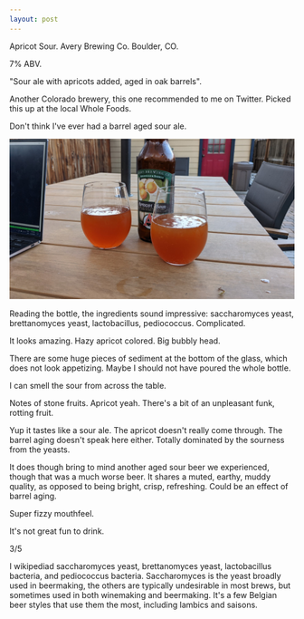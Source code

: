 ```yaml
---
layout: post
---
```

Apricot Sour.
Avery Brewing Co.
Boulder, CO.

7% ABV.

"Sour ale with apricots added, aged in oak barrels".

Another Colorado brewery,
this one recommended to me on Twitter.
Picked this up at the local Whole Foods.

Don't think I've ever had a barrel aged sour ale.

<img class="beer-photo" src="/beer/images/2021-07-17-avery-apricot-sour.jpg"/>

Reading the bottle, the ingredients sound impressive:
saccharomyces yeast, brettanomyces yeast, lactobacillus, pediococcus.
Complicated.

It looks amazing. Hazy apricot colored.
Big bubbly head.

There are some huge pieces of sediment at the bottom of the glass,
which does not look appetizing.
Maybe I should not have poured the whole bottle.

I can smell the sour from across the table.

Notes of stone fruits.
Apricot yeah.
There's a bit of an unpleasant funk,
rotting fruit.

Yup it tastes like a sour ale.
The apricot doesn't really come through.
The barrel aging doesn't speak here either.
Totally dominated by the sourness from the yeasts.

It does though bring to mind another aged sour
beer we experienced,
though that was a much worse beer.
It shares a muted, earthy, muddy quality,
as opposed to being bright, crisp, refreshing.
Could be an effect of barrel aging.

Super fizzy mouthfeel.

It's not great fun to drink.

3/5

I wikipediad saccharomyces yeast, brettanomyces yeast, lactobacillus bacteria, and pediococcus bacteria.
Saccharomyces is the yeast broadly used in beermaking,
the others are typically undesirable in most brews,
but sometimes used in both winemaking and beermaking.
It's a few Belgian beer styles that use them the most,
including lambics and saisons.
